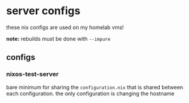 # server configs
these nix configs are used on my homelab vms!

**note:** rebuilds must be done with `--impure`

## configs
### nixos-test-server
bare minimum for sharing the `configuration.nix` that is shared between each configuration. the only configuration is changing the hostname
